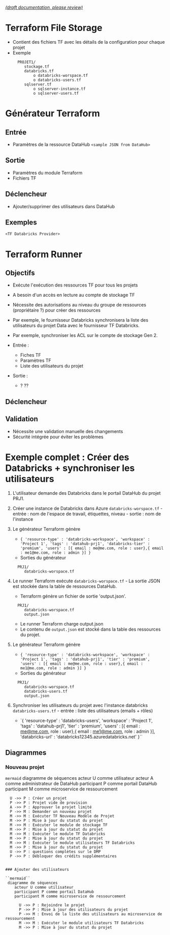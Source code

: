 [_metadata_: remarks]:- "Automatically translated with DeepL. From: /Management-of-Project-Resources.md"

[_(draft documentation, please review)_](/Management-of-Project-Resources.md)

# Terraform File Storage

- Contient des fichiers TF avec les détails de la configuration pour chaque projet
- Exemple
  ```
    PROJET1/
       stockage.tf
       databricks.tf
           o databricks-worspace.tf
           o databricks-users.tf
       sqlserver.tf
           o sqlserver-instance.tf
           o sqlserver-users.tf
  ```

# Générateur Terraform

## Entrée

- Paramètres de la ressource DataHub
  `<sample JSON from DataHub>`

## Sortie

- Paramètres du module Terraform
- Fichiers TF

## Déclencheur

- Ajouter/supprimer des utilisateurs dans DataHub

## Exemples

`<TF Databricks Provider>`

# Terraform Runner

## Objectifs

- Exécute l'exécution des ressources TF pour tous les projets
- A besoin d'un accès en lecture au compte de stockage TF
- Nécessite des autorisations au niveau du groupe de ressources (propriétaire ?) pour créer des ressources
- Par exemple, le fournisseur Databricks synchronisera la liste des utilisateurs du projet Data avec le fournisseur TF Databricks.
- Par exemple, synchroniser les ACL sur le compte de stockage Gen 2.

- Entrée :
  - Fiches TF
  - Paramètres TF
  - Liste des utilisateurs du projet
- Sortie :
  - ? ??

## Déclencheur

## Validation

- Nécessite une validation manuelle des changements
- Sécurité intégrée pour éviter les problèmes

# Exemple complet : Créer des Databricks + synchroniser les utilisateurs

1. L'utilisateur demande des Databricks dans le portail DataHub du projet PRJ1.
1. Créer une instance de Databricks dans Azure `databricks-worspace.tf` - entrée : nom de l'espace de travail, étiquettes, niveau - sortie : nom de l'instance
1. Le générateur Terraform génère
   - `{ 'resource-type' : 'databricks-workspace', 'workspace' : 'Project 1', 'tags' : 'datahub-prj1', 'databricks-tier' : 'premium', 'users' : [{ email : me@me.com, role : user},{ email : me1@me.com, role : admin }] }`
   - Sorties du générateur
   ```
     PRJ1/
        databricks-worspace.tf
   ```
1. Le runner Terraform exécute `databricks-worspace.tf` - La sortie JSON est stockée dans la table de ressources DataHub.

   - Terraform génère un fichier de sortie 'output.json'.

   ```
     PRJ1/
        databricks-worspace.tf
        output.json
   ```

   - Le runner Terraform charge output.json
   - Le contenu de `output.json` est stocké dans la table des ressources du projet.

1. Le générateur Terraform génère

   - `{ 'resource-type' : 'databricks-workspace', 'workspace' : 'Project 1', 'tags' : 'datahub-prj1', 'tier' : 'premium', 'users' : [{ email : me@me.com, role : user},{ email : me1@me.com, role : admin }] }`
   - Sorties du générateur

   ```
     PRJ1/
        databricks-worspace.tf
        databricks-users.tf
        output.json
   ```

1. Synchroniser les utilisateurs du projet avec l'instance databricks `databricks-users.tf` - entrée : liste des utilisateurs (emails + rôles)
   - `{ 'resource-type' : 'databricks-users', 'workspace' : 'Project 1', 'tags' : 'datahub-prj1', 'tier' : 'premium', 'users' : [{ email : me@me.com, role : user},{ email : me1@me.com, role : admin }], 'databricks-url' : 'databricks12345.azuredatabricks.net' }``

## Diagrammes

### Nouveau projet

``mermaid``
diagramme de séquences
    acteur U comme utilisateur
    acteur A comme administrateur de DataHub
    participant P comme portail DataHub
    participant M comme microservice de ressourcement

      U ->> P : Créer un projet
      P ->> P : Projet vide de provision
      A ->> P : Approuver le projet limité
      P ->> M : Demander un nouveau projet
      M ->> M : Exécuter TF Nouveau Modèle de Projet
      M ->> P : Mise à jour du statut du projet
      M ->> M : Exécuter le module de stockage TF
      M ->> P : Mise à jour du statut du projet
      M ->> M : Exécuter le module TF Databricks
      M ->> P : Mise à jour du statut du projet
      M ->> M : Exécuter le module utilisateurs TF Databricks
      M ->> P : Mise à jour du statut du projet
      U ->> P : questions complètes sur le DMP
      P ->> P : Débloquer des crédits supplémentaires

```

### Ajouter des utilisateurs

``mermaid``
 diagramme de séquences
    acteur U comme utilisateur
    participant P comme portail DataHub
    participant M comme microservice de ressourcement

      U ->> P : Rejoindre le projet
      P ->> P : Mise à jour des utilisateurs du projet
      P ->> M : Envoi de la liste des utilisateurs au microservice de ressourcement
      M ->> M : Exécuter le module utilisateurs TF Databricks
      M ->> P : Mise à jour du statut du projet
```
